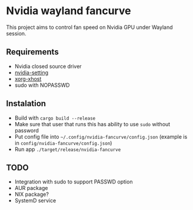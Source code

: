 # Nvidia wayland fancurve
This project aims to control fan speed on Nvidia GPU under Wayland session.

## Requirements
- Nvidia closed source driver
- [nvidia-setting](https://archlinux.org/packages/extra/x86_64/nvidia-settings/)
- [xorg-xhost](https://archlinux.org/packages/extra/x86_64/xorg-xhost/)
- sudo with NOPASSWD

## Instalation
- Build with ```cargo build --release```
- Make sure that user that runs this has ability to use `sudo` without password
- Put config file into `~/.config/nvidia-fancurve/config.json` (example is in `config/nvidia-fancurve/config.json`)
- Run app `./target/release/nvidia-fancurve`

## TODO
- Integration with sudo to support PASSWD option
- AUR package
- NIX package?
- SystemD service
